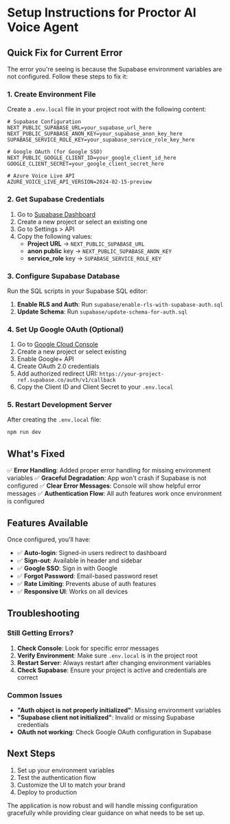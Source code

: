 # Setup Instructions for Proctor AI Voice Agent

## Quick Fix for Current Error

The error you're seeing is because the Supabase environment variables are not configured. Follow these steps to fix it:

### 1. Create Environment File

Create a `.env.local` file in your project root with the following content:

```env
# Supabase Configuration
NEXT_PUBLIC_SUPABASE_URL=your_supabase_url_here
NEXT_PUBLIC_SUPABASE_ANON_KEY=your_supabase_anon_key_here
SUPABASE_SERVICE_ROLE_KEY=your_supabase_service_role_key_here

# Google OAuth (for Google SSO)
NEXT_PUBLIC_GOOGLE_CLIENT_ID=your_google_client_id_here
GOOGLE_CLIENT_SECRET=your_google_client_secret_here

# Azure Voice Live API
AZURE_VOICE_LIVE_API_VERSION=2024-02-15-preview
```

### 2. Get Supabase Credentials

1. Go to [Supabase Dashboard](https://supabase.com/dashboard)
2. Create a new project or select an existing one
3. Go to Settings > API
4. Copy the following values:
   - **Project URL** → `NEXT_PUBLIC_SUPABASE_URL`
   - **anon public** key → `NEXT_PUBLIC_SUPABASE_ANON_KEY`
   - **service_role** key → `SUPABASE_SERVICE_ROLE_KEY`

### 3. Configure Supabase Database

Run the SQL scripts in your Supabase SQL editor:

1. **Enable RLS and Auth**: Run `supabase/enable-rls-with-supabase-auth.sql`
2. **Update Schema**: Run `supabase/update-schema-for-auth.sql`

### 4. Set Up Google OAuth (Optional)

1. Go to [Google Cloud Console](https://console.cloud.google.com/)
2. Create a new project or select existing
3. Enable Google+ API
4. Create OAuth 2.0 credentials
5. Add authorized redirect URI: `https://your-project-ref.supabase.co/auth/v1/callback`
6. Copy the Client ID and Client Secret to your `.env.local`

### 5. Restart Development Server

After creating the `.env.local` file:

```bash
npm run dev
```

## What's Fixed

✅ **Error Handling**: Added proper error handling for missing environment variables
✅ **Graceful Degradation**: App won't crash if Supabase is not configured
✅ **Clear Error Messages**: Console will show helpful error messages
✅ **Authentication Flow**: All auth features work once environment is configured

## Features Available

Once configured, you'll have:

- ✅ **Auto-login**: Signed-in users redirect to dashboard
- ✅ **Sign-out**: Available in header and sidebar
- ✅ **Google SSO**: Sign in with Google
- ✅ **Forgot Password**: Email-based password reset
- ✅ **Rate Limiting**: Prevents abuse of auth features
- ✅ **Responsive UI**: Works on all devices

## Troubleshooting

### Still Getting Errors?

1. **Check Console**: Look for specific error messages
2. **Verify Environment**: Make sure `.env.local` is in the project root
3. **Restart Server**: Always restart after changing environment variables
4. **Check Supabase**: Ensure your project is active and credentials are correct

### Common Issues

- **"Auth object is not properly initialized"**: Missing environment variables
- **"Supabase client not initialized"**: Invalid or missing Supabase credentials
- **OAuth not working**: Check Google OAuth configuration in Supabase

## Next Steps

1. Set up your environment variables
2. Test the authentication flow
3. Customize the UI to match your brand
4. Deploy to production

The application is now robust and will handle missing configuration gracefully while providing clear guidance on what needs to be set up.
